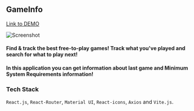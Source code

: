 ## GameInfo
[Link to DEMO](https://gamefy.netlify.app/)

![Screenshot](demo.png)
#### Find & track the best free-to-play games!  Track what you've played and search for what to play next! 
#### In this application you can get information about last game and Minimum System Requirements information!

### Tech Stack
`React.js`, `React-Router`, `Material UI`, `React-icons`, `Axios` and `Vite.js`.


